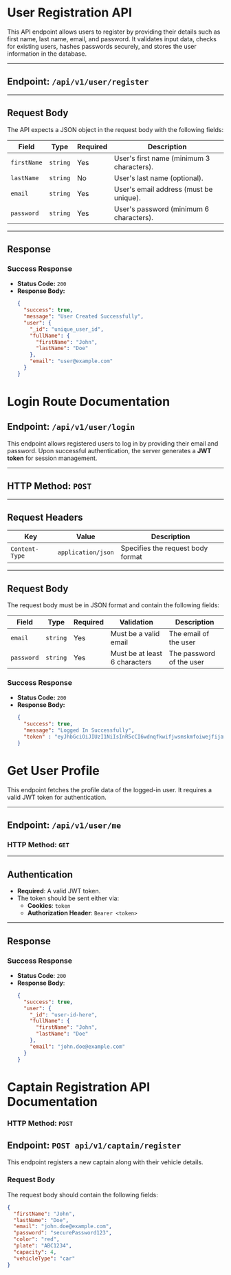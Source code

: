 # User Registration API

This API endpoint allows users to register by providing their details such as first name, last name, email, and password. It validates input data, checks for existing users, hashes passwords securely, and stores the user information in the database.

---

## Endpoint: `/api/v1/user/register`

---

## Request Body

The API expects a JSON object in the request body with the following fields:

| Field       | Type     | Required | Description                                  |
|-------------|----------|----------|----------------------------------------------|
| `firstName` | `string` | Yes      | User's first name (minimum 3 characters).    |
| `lastName`  | `string` | No       | User's last name (optional).                 |
| `email`     | `string` | Yes      | User's email address (must be unique).       |
| `password`  | `string` | Yes      | User's password (minimum 6 characters).      |

---

## Response

### Success Response

- **Status Code:** `200`
- **Response Body:**
  ```json
  {
    "success": true,
    "message": "User Created Successfully",
    "user": {
      "_id": "unique_user_id",
      "fullName": {
        "firstName": "John",
        "lastName": "Doe"
      },
      "email": "user@example.com"
    }
  }


# Login Route Documentation

## Endpoint: `/api/v1/user/login`

This endpoint allows registered users to log in by providing their email and password. Upon successful authentication, the server generates a **JWT token** for session management.

---

## HTTP Method: `POST`

---

## Request Headers

| **Key**        | **Value**           | **Description**             |
|----------------|---------------------|-----------------------------|
| `Content-Type` | `application/json`   | Specifies the request body format |

---

## Request Body

The request body must be in JSON format and contain the following fields:

| **Field**    | **Type**   | **Required** | **Validation**                             | **Description**                         |
|--------------|------------|--------------|--------------------------------------------|-----------------------------------------|
| `email`      | `string`   | Yes          | Must be a valid email                     | The email of the user                   |
| `password`   | `string`   | Yes          | Must be at least 6 characters             | The password of the user                |

### Success Response

- **Status Code:** `200`
- **Response Body:**
  ```json
  {
    "success": true,
    "message": "Logged In Successfully",
    "token" : "eyJhbGciOiJIUzI1NiIsInR5cCI6wdnqfkwifjwsmskmfoiwejfijawwmdlkDA1Zjk2MjIzZWEiLCJpYXQiOjE3MzI3MTk5MjMsImV4cCI6MTczMjcyMzUyM30.cqYsZ2iO50_3KOHUCE8TK9_VV8CBVWi0Qtd_vnuWbxk"
  }


# Get User Profile

This endpoint fetches the profile data of the logged-in user. It requires a valid JWT token for authentication.

---

## Endpoint: `/api/v1/user/me`

### HTTP Method: `GET`

---

## Authentication

- **Required**: A valid JWT token.
- The token should be sent either via:
  - **Cookies**: `token`
  - **Authorization Header**: `Bearer <token>`

---

## Response

### Success Response

- **Status Code**: `200`
- **Response Body**:
  ```json
  {
    "success": true,
    "user": {
      "_id": "user-id-here",
      "fullName": {
        "firstName": "John",
        "lastName": "Doe"
      },
      "email": "john.doe@example.com"
    }
  }


# Captain Registration API Documentation


### HTTP Method: `POST`

## Endpoint: `POST api/v1/captain/register`

This endpoint registers a new captain along with their vehicle details.

### Request Body
The request body should contain the following fields:

```json
{
  "firstName": "John",
  "lastName": "Doe",
  "email": "john.doe@example.com",
  "password": "securePassword123",
  "color": "red",
  "plate": "ABC1234",
  "capacity": 4,
  "vehicleType": "car"
}
